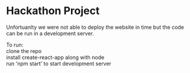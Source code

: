 # Hackathon Project


Unfortuanlty we were not able to deploy the website in time but the code can be run
in a development server. <br />

To run: <br />
clone the repo <br />
install create-react-app along with node <br />
run 'npm start' to start development server <br />
